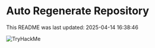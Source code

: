 # Auto Regenerate Repository

This README was last updated: 2025-04-14 16:38:46

 ![TryHackMe](https://tryhackme.com/badge/533634)